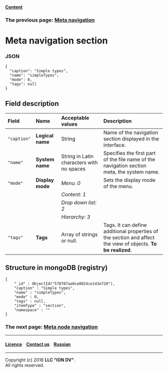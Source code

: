 #### [Content](/docs/en/index.md)

### The previous page: [Meta navigation](meta_navigation.md)

# Meta navigation section

### JSON

```
{
  "caption": "Simple types",
  "name": "simpleTypes",
  "mode": 0,
  "tags": null
}

```
## Field description

| Field        | Name  | Acceptable values                                                                                                                                                                              | Description                                                                                                 |
|:------------|:----------------------|:-------------------------------------------------------------------------------------------------------------------------------------------------------------------------------------------------|:---------------------------------------------------------------------------------------------------------|
|`"caption"`      | **Logical name**    | String                        | Name of the navigation section displayed in the interface.                    
| `"name"`        | **System name**     | String in Latin characters with no spaces| Specifies the first part of the file name of the navigation section meta, the system name.  
| `"mode"`        | **Display mode**    | _Menu: 0_                     | Sets the display mode of the menu.    
|                 |                     | _Content: 1_               |                                  
|                 |                     | _Drop down list: 2_       |                                  
|                 |                     | _Hierarchy: 3_                 |                                  
| `"tags"`        | **Tags**            | Array of strings or null.       | Tags. It can define additional properties of the section and affect the view of objects. **To be realized**. 

## Structure in mongoDB (registry)
```
{
    "_id" : ObjectId("578f07aa0ce0024ce143e720"),
    "caption" : "Simple types",
    "name" : "simpleTypes",
    "mode" : 0,
    "tags" : null,
    "itemType" : "section",
    "namespace" : ""
}
```

### The next page: [Meta node navigation](navigation_nodes.md)

--------------------------------------------------------------------------  


 #### [Licence](/LICENSE) &ensp;  [Contact us](https://iondv.com/portal/contacts) &ensp;  [Russian](/docs/ru/2_system_description/metadata_structure/meta_navigation/navigation_section.md)   &ensp;
<div><img src="https://mc.iondv.com/watch/local/docs/framework" style="position:absolute; left:-9999px;" height=1 width=1 alt="iondv metrics"></div>       



--------------------------------------------------------------------------  

Copyright (c) 2018 **LLC "ION DV"**.  
All rights reserved. 